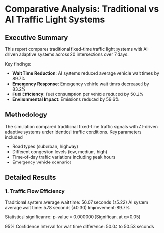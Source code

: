 # Comparative Analysis: Traditional vs AI Traffic Light Systems

## Executive Summary

This report compares traditional fixed-time traffic light systems with AI-driven adaptive systems across 20 intersections over 7 days.

Key findings:
- **Wait Time Reduction**: AI systems reduced average vehicle wait times by 89.7%
- **Emergency Response**: Emergency vehicle wait times decreased by 83.2%
- **Fuel Efficiency**: Fuel consumption per vehicle reduced by 50.2%
- **Environmental Impact**: Emissions reduced by 59.6%

## Methodology

The simulation compared traditional fixed-time traffic signals with AI-driven adaptive systems under identical traffic conditions.
Key parameters included:
- Road types (suburban, highway)
- Different congestion levels (low, medium, high)
- Time-of-day traffic variations including peak hours
- Emergency vehicle scenarios

## Detailed Results

### 1. Traffic Flow Efficiency

Traditional system average wait time: 56.07 seconds (±5.22)
AI system average wait time: 5.78 seconds (±0.30)
Improvement: 89.7%

Statistical significance: p-value = 0.000000 (Significant at α=0.05)

95% Confidence Interval for wait time difference: 50.04 to 50.53 seconds